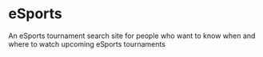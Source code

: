 # eSports
An eSports tournament search site for people who want to know when and where to watch upcoming eSports tournaments

